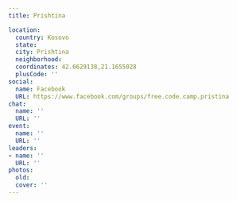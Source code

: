 ```yaml
---
title: Prishtina

location:
  country: Kosovo
  state: 
  city: Prishtina
  neighborhood: 
  coordinates: 42.6629138,21.1655028
  plusCode: ''
social:
  name: Facebook
  URL: https://www.facebook.com/groups/free.code.camp.pristina
chat:
  name: ''
  URL: ''
event:
  name: ''
  URL: ''
leaders:
- name: ''
  URL: ''
photos:
  old: 
  cover: ''
---
```


